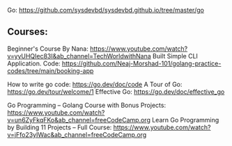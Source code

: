 Go:
https://github.com/sysdevbd/sysdevbd.github.io/tree/master/go

## Courses:
Beginner's Course By Nana: https://www.youtube.com/watch?v=yyUHQIec83I&ab_channel=TechWorldwithNana
Built Simple CLI Application. Code: https://github.com/Neaj-Morshad-101/golang-practice-codes/tree/main/booking-app


How to write go code: https://go.dev/doc/code
A Tour of Go: https://go.dev/tour/welcome/1
Effective Go: https://go.dev/doc/effective_go

Go Programming – Golang Course with Bonus Projects: https://www.youtube.com/watch?v=un6ZyFkqFKo&ab_channel=freeCodeCamp.org
Learn Go Programming by Building 11 Projects – Full Course: https://www.youtube.com/watch?v=jFfo23yIWac&ab_channel=freeCodeCamp.org